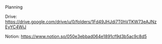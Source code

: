 Planning

Drive: https://drive.google.com/drive/u/0/folders/1Fd49JHJdi7T0hVTKW73eAJNzEyYC4WiJ

Notion: https://www.notion.so/050e3ebbad064e1891cf9d3b5ac9c8d5
